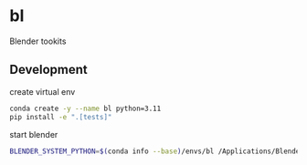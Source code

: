 # bl

Blender tookits

## Development

create virtual env

```sh
conda create -y --name bl python=3.11
pip install -e ".[tests]"
```

start blender

```sh
BLENDER_SYSTEM_PYTHON=$(conda info --base)/envs/bl /Applications/Blender.app/Contents/MacOS/Blender
```
